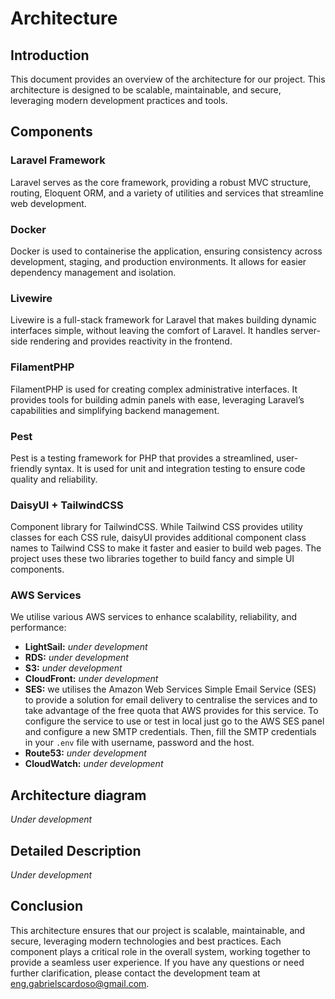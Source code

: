 # Architecture

## Introduction

This document provides an overview of the architecture for our project. This architecture is designed to be scalable, maintainable, and secure, leveraging modern development practices and tools.

## Components

### Laravel Framework

Laravel serves as the core framework, providing a robust MVC structure, routing, Eloquent ORM, and a variety of utilities and services that streamline web development.

### Docker

Docker is used to containerise the application, ensuring consistency across development, staging, and production environments. It allows for easier dependency management and isolation.

### Livewire

Livewire is a full-stack framework for Laravel that makes building dynamic interfaces simple, without leaving the comfort of Laravel. It handles server-side rendering and provides reactivity in the frontend.

### FilamentPHP

FilamentPHP is used for creating complex administrative interfaces. It provides tools for building admin panels with ease, leveraging Laravel’s capabilities and simplifying backend management.

### Pest

Pest is a testing framework for PHP that provides a streamlined, user-friendly syntax. It is used for unit and integration testing to ensure code quality and reliability.

### DaisyUI + TailwindCSS

Component library for TailwindCSS. While Tailwind CSS provides utility classes for each CSS rule, daisyUI provides additional component class names to Tailwind CSS to make it faster and easier to build web pages. The project uses these two libraries together to build fancy and simple UI components.

### AWS Services

We utilise various AWS services to enhance scalability, reliability, and performance:

- **LightSail:** *under development*
- **RDS:** *under development*
- **S3:** *under development*
- **CloudFront:** *under development*
- **SES:** we utilises the Amazon Web Services Simple Email Service (SES) to provide a solution for email delivery to centralise the services and to take advantage of the free quota that AWS provides for this service. To configure the service to use or test in local just go to the AWS SES panel and configure a new SMTP credentials. Then, fill the SMTP credentials in your `.env` file with username, password and the host.
- **Route53:** *under development*
- **CloudWatch:** *under development*

## Architecture diagram

*Under development*

## Detailed Description

*Under development*

## Conclusion

This architecture ensures that our project is scalable, maintainable, and secure, leveraging modern technologies and best practices. Each component plays a critical role in the overall system, working together to provide a seamless user experience. If you have any questions or need further clarification, please contact the development team at [eng.gabrielscardoso@gmail.com](mailto:eng.gabrielscardoso@gmail.com).
